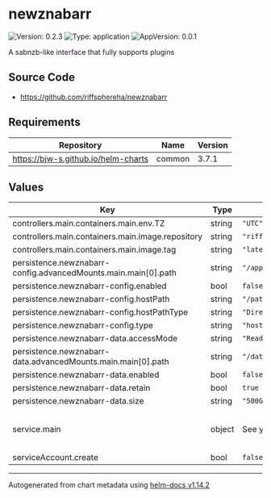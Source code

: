 # newznabarr

![Version: 0.2.3](https://img.shields.io/badge/Version-0.2.3-informational?style=flat-square) ![Type: application](https://img.shields.io/badge/Type-application-informational?style=flat-square) ![AppVersion: 0.0.1](https://img.shields.io/badge/AppVersion-0.0.1-informational?style=flat-square)

A sabnzb-like interface that fully supports plugins

## Source Code

* <https://github.com/riffsphereha/newznabarr>

## Requirements

| Repository | Name | Version |
|------------|------|---------|
| https://bjw-s.github.io/helm-charts | common | 3.7.1 |

## Values

| Key | Type | Default | Description |
|-----|------|---------|-------------|
| controllers.main.containers.main.env.TZ | string | `"UTC"` |  |
| controllers.main.containers.main.image.repository | string | `"riffsphereha/newznabarr"` |  |
| controllers.main.containers.main.image.tag | string | `"latest"` |  |
| persistence.newznabarr-config.advancedMounts.main.main[0].path | string | `"/app/config"` |  |
| persistence.newznabarr-config.enabled | bool | `false` |  |
| persistence.newznabarr-config.hostPath | string | `"/path/to/your/config/newznabarr"` |  |
| persistence.newznabarr-config.hostPathType | string | `"DirectoryOrCreate"` |  |
| persistence.newznabarr-config.type | string | `"hostPath"` |  |
| persistence.newznabarr-data.accessMode | string | `"ReadWriteOnce"` |  |
| persistence.newznabarr-data.advancedMounts.main.main[0].path | string | `"/data/downloads/downloadarr"` |  |
| persistence.newznabarr-data.enabled | bool | `false` |  |
| persistence.newznabarr-data.retain | bool | `true` |  |
| persistence.newznabarr-data.size | string | `"500Gi"` |  |
| service.main | object | See [values.yaml](./values.yaml) | Configures service settings for the chart. |
| serviceAccount.create | bool | `false` |  |

----------------------------------------------
Autogenerated from chart metadata using [helm-docs v1.14.2](https://github.com/norwoodj/helm-docs/releases/v1.14.2)
